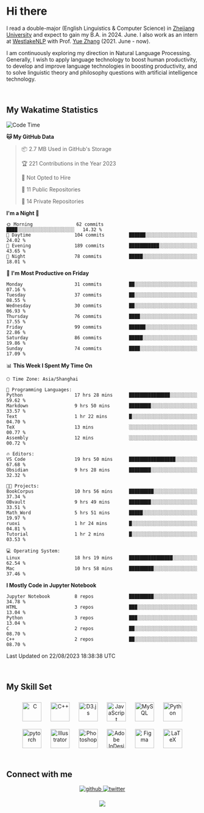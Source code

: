 # Hi there

I read a double-major (English Linguistics & Computer Science) in [Zhejiang University](https://www.zju.edu.cn/english/) and expect to gain my B.A. in 2024. June. I also work as an intern at [WestlakeNLP](https://westlakenlp.netlify.app/) with Prof. [Yue Zhang](https://frcchang.github.io/) (2021. June - now). 

I am continuously exploring my direction in Natural Language Processing. Generally, I wish to apply language technology to boost human productivity, to develop and improve language technologies in boosting productivity, and to solve linguistic theory and philosophy questions with artificial intelligence technology.

<br/>  


<!-- 
## Github Stats  
<div align="center"><img src="https://github-readme-stats.vercel.app/api?username=LuneRGB&show_icons=true&count_private=true&hide_border=true" align="center" /></div>  

<br/>   -->


## My Wakatime Statistics

<!--START_SECTION:waka-->
![Code Time](http://img.shields.io/badge/Code%20Time-842%20hrs%2026%20mins-blue)

**🐱 My GitHub Data** 

> 📦 2.7 MB Used in GitHub's Storage 
 > 
> 🏆 221 Contributions in the Year 2023
 > 
> 🚫 Not Opted to Hire
 > 
> 📜 11 Public Repositories 
 > 
> 🔑 14 Private Repositories 
 > 
**I'm a Night 🦉** 

```text
🌞 Morning                62 commits          ████░░░░░░░░░░░░░░░░░░░░░   14.32 % 
🌆 Daytime                104 commits         ██████░░░░░░░░░░░░░░░░░░░   24.02 % 
🌃 Evening                189 commits         ███████████░░░░░░░░░░░░░░   43.65 % 
🌙 Night                  78 commits          █████░░░░░░░░░░░░░░░░░░░░   18.01 % 
```
📅 **I'm Most Productive on Friday** 

```text
Monday                   31 commits          ██░░░░░░░░░░░░░░░░░░░░░░░   07.16 % 
Tuesday                  37 commits          ██░░░░░░░░░░░░░░░░░░░░░░░   08.55 % 
Wednesday                30 commits          ██░░░░░░░░░░░░░░░░░░░░░░░   06.93 % 
Thursday                 76 commits          ████░░░░░░░░░░░░░░░░░░░░░   17.55 % 
Friday                   99 commits          ██████░░░░░░░░░░░░░░░░░░░   22.86 % 
Saturday                 86 commits          █████░░░░░░░░░░░░░░░░░░░░   19.86 % 
Sunday                   74 commits          ████░░░░░░░░░░░░░░░░░░░░░   17.09 % 
```


📊 **This Week I Spent My Time On** 

```text
🕑︎ Time Zone: Asia/Shanghai

💬 Programming Languages: 
Python                   17 hrs 28 mins      ███████████████░░░░░░░░░░   59.62 % 
Markdown                 9 hrs 50 mins       ████████░░░░░░░░░░░░░░░░░   33.57 % 
Text                     1 hr 22 mins        █░░░░░░░░░░░░░░░░░░░░░░░░   04.70 % 
TeX                      13 mins             ░░░░░░░░░░░░░░░░░░░░░░░░░   00.77 % 
Assembly                 12 mins             ░░░░░░░░░░░░░░░░░░░░░░░░░   00.72 % 

🔥 Editors: 
VS Code                  19 hrs 50 mins      █████████████████░░░░░░░░   67.68 % 
Obsidian                 9 hrs 28 mins       ████████░░░░░░░░░░░░░░░░░   32.32 % 

🐱‍💻 Projects: 
BookCorpus               10 hrs 56 mins      █████████░░░░░░░░░░░░░░░░   37.34 % 
OBvault                  9 hrs 49 mins       ████████░░░░░░░░░░░░░░░░░   33.51 % 
Math_Word                5 hrs 51 mins       █████░░░░░░░░░░░░░░░░░░░░   19.97 % 
ruoxi                    1 hr 24 mins        █░░░░░░░░░░░░░░░░░░░░░░░░   04.81 % 
Tutorial                 1 hr 2 mins         █░░░░░░░░░░░░░░░░░░░░░░░░   03.53 % 

💻 Operating System: 
Linux                    18 hrs 19 mins      ████████████████░░░░░░░░░   62.54 % 
Mac                      10 hrs 58 mins      █████████░░░░░░░░░░░░░░░░   37.46 % 
```

**I Mostly Code in Jupyter Notebook** 

```text
Jupyter Notebook         8 repos             █████████░░░░░░░░░░░░░░░░   34.78 % 
HTML                     3 repos             ███░░░░░░░░░░░░░░░░░░░░░░   13.04 % 
Python                   3 repos             ███░░░░░░░░░░░░░░░░░░░░░░   13.04 % 
C                        2 repos             ██░░░░░░░░░░░░░░░░░░░░░░░   08.70 % 
C++                      2 repos             ██░░░░░░░░░░░░░░░░░░░░░░░   08.70 % 
```




 Last Updated on 22/08/2023 18:38:38 UTC
<!--END_SECTION:waka-->


<!-- <div align="center">

  [![Top Langs](https://github-readme-stats.vercel.app/api/top-langs/?username=LuneRGB&layout=compact)](https://github.com/LuneRGB/github-readme-stats)

</div>   -->

<br/>  



## My Skill Set  
<div align="center">  
<a href="https://www.cprogramming.com/" target="_blank"><img style="margin: 10px" src="https://profilinator.rishav.dev/skills-assets/c-original.svg" alt="C" height="50" /></a>  
<a href="https://www.cplusplus.com/" target="_blank"><img style="margin: 10px" src="https://profilinator.rishav.dev/skills-assets/cplusplus-original.svg" alt="C++" height="50" /></a>  
<a href="https://d3js.org/" target="_blank"><img style="margin: 10px" src="https://profilinator.rishav.dev/skills-assets/d3js-original.svg" alt="D3.js" height="50" /></a>  
<a href="https://www.javascript.com/" target="_blank"><img style="margin: 10px" src="https://profilinator.rishav.dev/skills-assets/javascript-original.svg" alt="JavaScript" height="50" /></a>  
<a href="https://www.mysql.com/" target="_blank"><img style="margin: 10px" src="https://profilinator.rishav.dev/skills-assets/mysql-original-wordmark.svg" alt="MySQL" height="50" /></a>  
<a href="https://www.python.org/" target="_blank"><img style="margin: 10px" src="https://profilinator.rishav.dev/skills-assets/python-original.svg" alt="Python" height="50" /></a>  
<a href="https://pytorch.org/" target="_blank"><img style="margin: 10px" src="https://profilinator.rishav.dev/skills-assets/pytorch-icon.svg" alt="pytorch" height="50" /></a>  
<a href="https://www.adobe.com/in/products/illustrator.html" target="_blank"><img style="margin: 10px" src="https://profilinator.rishav.dev/skills-assets/adobe_illustrator-icon.svg" alt="Illustrator" height="50" /></a>  
<a href="https://www.adobe.com/in/products/photoshop.html" target="_blank"><img style="margin: 10px" src="https://profilinator.rishav.dev/skills-assets/photoshop-plain.svg" alt="Photoshop" height="50" /></a>  
<a href="https://www.adobe.com/in/products/indesign.html" target="_blank"><img style="margin: 10px" src="https://profilinator.rishav.dev/skills-assets/adobeindesign.svg" alt="Adobe InDesign" height="50" /></a>  
<a href="https://www.figma.com/" target="_blank"><img style="margin: 10px" src="https://profilinator.rishav.dev/skills-assets/figma-icon.svg" alt="Figma" height="50" /></a>  
<a href="https://www.latex-project.org/" target="_blank"><img style="margin: 10px" src="https://profilinator.rishav.dev/skills-assets/latex.png" alt="LaTeX" height="50" /></a>  
</div>  

<br/>  



## Connect with me  
<div align="center">
<a href="https://github.com/ruoxining" target="_blank">
<img src=https://img.shields.io/badge/github-%2324292e.svg?&style=for-the-badge&logo=github&logoColor=white alt=github style="margin-bottom: 5px;" />
</a>
<a href="https://twitter.com/LuneRGB" target="_blank">
<img src=https://img.shields.io/badge/twitter-%2300acee.svg?&style=for-the-badge&logo=twitter&logoColor=white alt=twitter style="margin-bottom: 5px;" />
</a>  
</div>  
  

<br/> 


<div align="center">
<img src="https://komarev.com/ghpvc/?username=LuneRGB&&style=flat-square" align="center" />
</div>  

<br />
